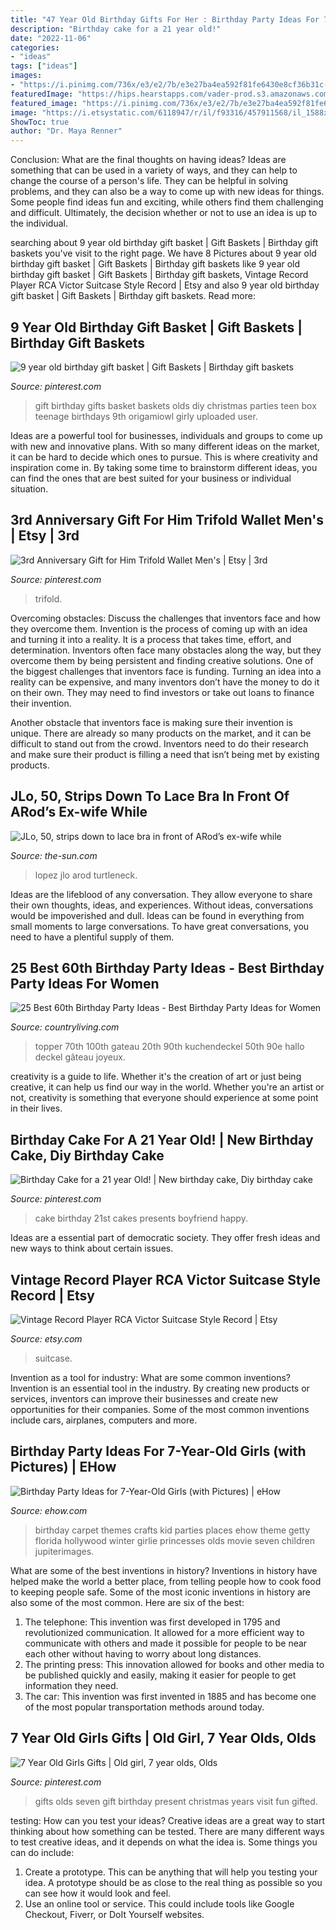 ```yaml
---
title: "47 Year Old Birthday Gifts For Her : Birthday Party Ideas For 7-year-old Girls (with Pictures)"
description: "Birthday cake for a 21 year old!"
date: "2022-11-06"
categories:
- "ideas"
tags: ["ideas"]
images:
- "https://i.pinimg.com/736x/e3/e2/7b/e3e27ba4ea592f81fe6430e8cf36b31c--teen-gift-baskets-birthday-gift-baskets.jpg?b=t"
featuredImage: "https://hips.hearstapps.com/vader-prod.s3.amazonaws.com/1562001117-il_570xN.1536153902_89dj.jpg?crop=1xw:1xh;center,top&amp;resize=480:*"
featured_image: "https://i.pinimg.com/736x/e3/e2/7b/e3e27ba4ea592f81fe6430e8cf36b31c--teen-gift-baskets-birthday-gift-baskets.jpg?b=t"
image: "https://i.etsystatic.com/6118947/r/il/f93316/457911568/il_1588xN.457911568_g8ls.jpg"
ShowToc: true
author: "Dr. Maya Renner"
---
```



Conclusion: What are the final thoughts on having ideas?
Ideas are something that can be used in a variety of ways, and they can help to change the course of a person's life. They can be helpful in solving problems, and they can also be a way to come up with new ideas for things. Some people find ideas fun and exciting, while others find them challenging and difficult. Ultimately, the decision whether or not to use an idea is up to the individual.

	

		
searching about 9 year old birthday gift basket | Gift Baskets | Birthday gift baskets you've visit to the right page. We have 8 Pictures about 9 year old birthday gift basket | Gift Baskets | Birthday gift baskets like 9 year old birthday gift basket | Gift Baskets | Birthday gift baskets, Vintage Record Player RCA Victor Suitcase Style Record | Etsy and also 9 year old birthday gift basket | Gift Baskets | Birthday gift baskets. Read more:
		
    
## 9 Year Old Birthday Gift Basket | Gift Baskets | Birthday Gift Baskets

<img loading=lazy src="https://i.pinimg.com/736x/e3/e2/7b/e3e27ba4ea592f81fe6430e8cf36b31c--teen-gift-baskets-birthday-gift-baskets.jpg?b=t" onerror="this.onerror=null;this.src='https://tse2.mm.bing.net/th?id=OIP.HcDpMbF2AeOjwP-0RkSZSwHaJ3&amp;pid=15.1';" alt="9 year old birthday gift basket | Gift Baskets | Birthday gift baskets">

_Source: pinterest.com_

>gift birthday gifts basket baskets olds diy christmas parties teen box teenage birthdays 9th origamiowl girly uploaded user. 

	

Ideas are a powerful tool for businesses, individuals and groups to come up with new and innovative plans. With so many different ideas on the market, it can be hard to decide which ones to pursue. This is where creativity and inspiration come in. By taking some time to brainstorm different ideas, you can find the ones that are best suited for your business or individual situation.

    
## 3rd Anniversary Gift For Him Trifold Wallet Men&#039;s | Etsy | 3rd

<img loading=lazy src="https://i.pinimg.com/736x/30/1e/65/301e6516d6124baf1dcd4a81e2d8f155.jpg" onerror="this.onerror=null;this.src='https://tse2.mm.bing.net/th?id=OIP.LVF_sqy8E9Uqlnt9-LADUgHaHa&amp;pid=15.1';" alt="3rd Anniversary Gift for Him Trifold Wallet Men&#039;s | Etsy | 3rd">

_Source: pinterest.com_

>trifold. 

	

Overcoming obstacles: Discuss the challenges that inventors face and how they overcome them.
Invention is the process of coming up with an idea and turning it into a reality. It is a process that takes time, effort, and determination. Inventors often face many obstacles along the way, but they overcome them by being persistent and finding creative solutions.
One of the biggest challenges that inventors face is funding. Turning an idea into a reality can be expensive, and many inventors don’t have the money to do it on their own. They may need to find investors or take out loans to finance their invention.

Another obstacle that inventors face is making sure their invention is unique. There are already so many products on the market, and it can be difficult to stand out from the crowd. Inventors need to do their research and make sure their product is filling a need that isn’t being met by existing products.

    
## JLo, 50, Strips Down To Lace Bra In Front Of ARod’s Ex-wife While

<img loading=lazy src="https://www.the-sun.com/wp-content/uploads/sites/6/2020/04/NINTCHDBPICT000578745527-1.jpg" onerror="this.onerror=null;this.src='https://tse2.mm.bing.net/th?id=OIP.QIqn2txebxmsyVGgPfQtuAHaKd&amp;pid=15.1';" alt="JLo, 50, strips down to lace bra in front of ARod’s ex-wife while">

_Source: the-sun.com_

>lopez jlo arod turtleneck. 

	

Ideas are the lifeblood of any conversation. They allow everyone to share their own thoughts, ideas, and experiences. Without ideas, conversations would be impoverished and dull. Ideas can be found in everything from small moments to large conversations. To have great conversations, you need to have a plentiful supply of them.

    
## 25 Best 60th Birthday Party Ideas - Best Birthday Party Ideas For Women

<img loading=lazy src="https://hips.hearstapps.com/vader-prod.s3.amazonaws.com/1562001117-il_570xN.1536153902_89dj.jpg?crop=1xw:1xh;center,top&amp;resize=480:*" onerror="this.onerror=null;this.src='https://tse3.mm.bing.net/th?id=OIP.f4UEdFhmf6VBHb6Hjyym9wHaIl&amp;pid=15.1';" alt="25 Best 60th Birthday Party Ideas - Best Birthday Party Ideas for Women">

_Source: countryliving.com_

>topper 70th 100th gateau 20th 90th kuchendeckel 50th 90e hallo deckel gâteau joyeux. 

	

creativity is a guide to life. Whether it's the creation of art or just being creative, it can help us find our way in the world. Whether you're an artist or not, creativity is something that everyone should experience at some point in their lives.

    
## Birthday Cake For A 21 Year Old! | New Birthday Cake, Diy Birthday Cake

<img loading=lazy src="https://i.pinimg.com/736x/ed/be/10/edbe10e14d4022cb525013ca908a05bd--st-party-cake-party.jpg" onerror="this.onerror=null;this.src='https://tse4.mm.bing.net/th?id=OIP.bL7RKAkeTYQjOmd_E3pZWADYEg&amp;pid=15.1';" alt="Birthday Cake for a 21 year Old! | New birthday cake, Diy birthday cake">

_Source: pinterest.com_

>cake birthday 21st cakes presents boyfriend happy. 

	

Ideas are a essential part of democratic society. They offer fresh ideas and new ways to think about certain issues. 

    
## Vintage Record Player RCA Victor Suitcase Style Record | Etsy

<img loading=lazy src="https://i.etsystatic.com/6118947/r/il/f93316/457911568/il_1588xN.457911568_g8ls.jpg" onerror="this.onerror=null;this.src='https://tse3.mm.bing.net/th?id=OIP.y7AbK1QBusXC0ruPViQRRAHaFj&amp;pid=15.1';" alt="Vintage Record Player RCA Victor Suitcase Style Record | Etsy">

_Source: etsy.com_

>suitcase. 

	

Invention as a tool for industry: What are some common inventions?
Invention is an essential tool in the industry. By creating new products or services, inventors can improve their businesses and create new opportunities for their companies. Some of the most common inventions include cars, airplanes, computers and more.

    
## Birthday Party Ideas For 7-Year-Old Girls (with Pictures) | EHow

<img loading=lazy src="https://img-aws.ehowcdn.com/default/ds-photo/getty/article/154/208/87499827.jpg" onerror="this.onerror=null;this.src='https://tse3.mm.bing.net/th?id=OIP.zEAW8GITA1HwGWbGxppPqwHaE7&amp;pid=15.1';" alt="Birthday Party Ideas for 7-Year-Old Girls (with Pictures) | eHow">

_Source: ehow.com_

>birthday carpet themes crafts kid parties places ehow theme getty florida hollywood winter girlie princesses olds movie seven children jupiterimages. 

	

What are some of the best inventions in history?
Inventions in history have helped make the world a better place, from telling people how to cook food to keeping people safe. Some of the most iconic inventions in history are also some of the most common. Here are six of the best: 
1. The telephone: This invention was first developed in 1795 and revolutionized communication. It allowed for a more efficient way to communicate with others and made it possible for people to be near each other without having to worry about long distances. 
2. The printing press: This innovation allowed for books and other media to be published quickly and easily, making it easier for people to get information they need. 
3. The car: This invention was first invented in 1885 and has become one of the most popular transportation methods around today.

    
## 7 Year Old Girls Gifts | Old Girl, 7 Year Olds, Olds

<img loading=lazy src="https://i.pinimg.com/736x/62/8c/98/628c9889e556ed1a5f653597a4b0a2cb.jpg" onerror="this.onerror=null;this.src='https://tse2.mm.bing.net/th?id=OIP.SCyrmEX4d9OfkQXwmG41sAHaPG&amp;pid=15.1';" alt="7 Year Old Girls Gifts | Old girl, 7 year olds, Olds">

_Source: pinterest.com_

>gifts olds seven gift birthday present christmas years visit fun gifted. 

	

testing: How can you test your ideas?
Creative ideas are a great way to start thinking about how something can be tested. There are many different ways to test creative ideas, and it depends on what the idea is. Some things you can do include:
1. Create a prototype. This can be anything that will help you testing your idea. A prototype should be as close to the real thing as possible so you can see how it would look and feel.
2. Use an online tool or service. This could include tools like Google Checkout, Fiverr, or DoIt Yourself websites.

